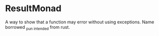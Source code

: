 # ResultMonad
A way to show that a function may error without using exceptions. Name borrowed <sub>pun intended</sub> from rust.

